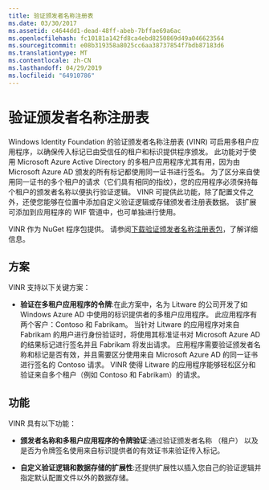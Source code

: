 ```yaml
---
title: 验证颁发者名称注册表
ms.date: 03/30/2017
ms.assetid: c4644dd1-dead-48ff-abeb-7bffae69a6ac
ms.openlocfilehash: fc10181a142fd8ca4ebd8250869d49a046623564
ms.sourcegitcommit: e08b319358a8025cc6aa38737854f7bdb87183d6
ms.translationtype: MT
ms.contentlocale: zh-CN
ms.lasthandoff: 04/29/2019
ms.locfileid: "64910786"
---
```

# <a name="validating-issuer-name-registry"></a>验证颁发者名称注册表
Windows Identity Foundation 的验证颁发者名称注册表 (VINR) 可启用多租户应用程序，以确保传入标记已由受信任的租户和标识提供程序颁发。 此功能对于使用 Microsoft Azure Active Directory 的多租户应用程序尤其有用，因为由 Microsoft Azure AD 颁发的所有标记都使用同一证书进行签名。 为了区分来自使用同一证书的多个租户的请求（它们具有相同的指纹），您的应用程序必须保持每个租户的颁发者名称以便执行验证逻辑。 VINR 可提供此功能，除了配置文件之外，还使您能够在位置中添加自定义验证逻辑或存储颁发者注册表数据。 该扩展可添加到应用程序的 WIF 管道中，也可单独进行使用。  
  
 VINR 作为 NuGet 程序包提供。 请参阅[下载验证颁发者名称注册表包](../../../docs/framework/security/downloading-the-validating-issuer-name-registry-package.md)，了解详细信息。  
  
## <a name="scenarios"></a>方案  
 VINR 支持以下关键方案：  
  
- **验证在多租户应用程序的令牌**:在此方案中，名为 Litware 的公司开发了如 Windows Azure AD 中使用的标识提供者的多租户应用程序。 此应用程序有两个客户：Contoso 和 Fabrikam。 当针对 Litware 的应用程序对来自 Fabrikam 的用户进行身份验证时，将使用其标准证书对 Microsoft Azure AD 的结果标记进行签名并且 Fabrikam 将发出请求。 应用程序需要验证颁发者名称和标记是否有效，并且需要区分使用来自 Microsoft Azure AD 的同一证书进行签名的 Contoso 请求。 VINR 使得 Litware 的应用程序能够轻松区分和验证来自多个租户（例如 Contoso 和 Fabrikam）的请求。  
  
## <a name="features"></a>功能  
 VINR 具有以下功能：  
  
- **颁发者名称和多租户应用程序的令牌验证**:通过验证颁发者名称 （租户） 以及是否为令牌签名使用来自标识提供者的有效证书来验证传入标记。  
  
- **自定义验证逻辑和数据存储的扩展性**:还提供扩展性以插入您自己的验证逻辑并指定默认配置文件以外的数据存储。
